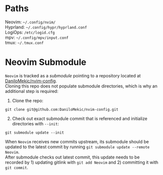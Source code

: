 # Paths
Neovim: `~/.config/nvim/`  
Hyprland: `~/.config/hypr/hyprland.conf`  
LogiOps: `/etc/logid.cfg`  
mpv: `~/.config/mpv/input.conf`  
tmux: `~/.tmux.conf`  

# Neovim Submodule
`Neovim` is tracked as a *submodule* pointing to a repository located at [DaniloMekic/nvim-config](https://github.com/DaniloMekic/nvim-config).  
Cloning this repo does not populate submodule directories, which is why an additional step is required:
1. Clone the repo:
```
git clone git@github.com:DaniloMekic/nvim-config.git
```
2. Check out exact submodule commit that is referenced and initialize directories with `--init`:
```
git submodule update --init
```


When `Neovim` receives new commits upstream, its submodule should be updated to the latest commit by running `git submodule update --remote Neovim`.  
After submodule checks out latest commit, this update needs to be recorded by 1) updating gitlink with `git add Neovim` and 2) committing it with `git commit`.  

